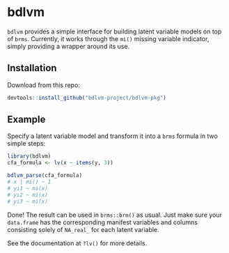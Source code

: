 
# bdlvm

<!-- badges: start -->
<!-- badges: end -->

`bdlvm` provides a simple interface for building latent variable models on top of `brms`. Currently, it works through the `mi()` missing variable indicator, simply providing a wrapper around its use.

## Installation

Download from this repo:

```r
devtools::install_github("bdlvm-project/bdlvm-pkg")
```

## Example

Specify a latent variable model and transform it into a `brms` formula in two simple steps:

``` r
library(bdlvm)
cfa_formula <- lv(x ~ items(y, 3))

bdlvm_parse(cfa_formula)
# x | mi() ~ 1 
# yi1 ~ mi(x) 
# yi2 ~ mi(x) 
# yi3 ~ mi(x) 
```

Done! The result can be used in `brms::brm()` as usual. Just make sure your `data.frame` has the corresponding manifest variables and columns consisting solely of `NA_real_` for each latent variable.

See the documentation at `?lv()` for more details.
